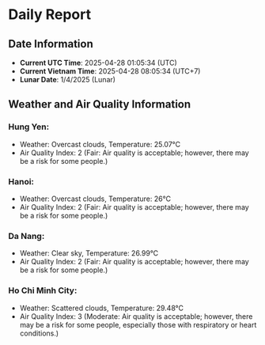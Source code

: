 # Daily Report
## Date Information
- **Current UTC Time**: 2025-04-28 01:05:34 (UTC)
- **Current Vietnam Time**: 2025-04-28 08:05:34 (UTC+7)
- **Lunar Date**: 1/4/2025 (Lunar)

## Weather and Air Quality Information

### Hung Yen:
- Weather: Overcast clouds, Temperature: 25.07°C
- Air Quality Index: 2 (Fair: Air quality is acceptable; however, there may be a risk for some people.)

### Hanoi:
- Weather: Overcast clouds, Temperature: 26°C
- Air Quality Index: 2 (Fair: Air quality is acceptable; however, there may be a risk for some people.)

### Da Nang:
- Weather: Clear sky, Temperature: 26.99°C
- Air Quality Index: 2 (Fair: Air quality is acceptable; however, there may be a risk for some people.)

### Ho Chi Minh City:
- Weather: Scattered clouds, Temperature: 29.48°C
- Air Quality Index: 3 (Moderate: Air quality is acceptable; however, there may be a risk for some people, especially those with respiratory or heart conditions.)
